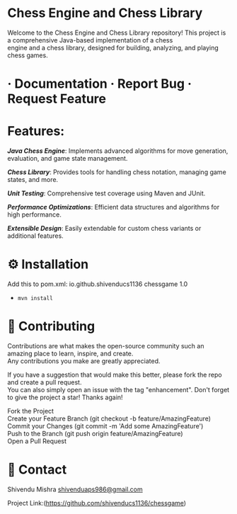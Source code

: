 # **Chess Engine and Chess Library**

Welcome to the Chess Engine and Chess Library repository! This project is a comprehensive Java-based implementation of a chess  
engine and a chess library, designed for building, analyzing, and playing chess games.


# **· Documentation · Report Bug · Request Feature**


# **Features**: 

**_Java Chess Engine_**: Implements advanced algorithms for move generation, evaluation, and game state management.

**_Chess Library_**: Provides tools for handling chess notation, managing game states, and more.

_**Unit Testing**_: Comprehensive test coverage using Maven and JUnit.

_**Performance Optimizations**_: Efficient data structures and algorithms for high performance.

_**Extensible Design**_: Easily extendable for custom chess variants or additional features.

	
# ⚙ **Installation**

Add this to pom.xml: 
<dependency> 
 <groupId>io.github.shivenducs1136</groupId> 
 <artifactId>chessgame</artifactId> 
 <version>1.0</version>
</dependency>

- `mvn install`


# 👋 **Contributing**

Contributions are what makes the open-source community such an amazing place to learn, inspire, and create.  
Any contributions you make are greatly appreciated.

If you have a suggestion that would make this better, please fork the repo and create a pull request.  
You can also simply open an issue with the tag "enhancement". Don't forget to give the project a star! Thanks again!

Fork the Project     
Create your Feature Branch (git checkout -b feature/AmazingFeature)      
Commit your Changes (git commit -m 'Add some AmazingFeature')        
Push to the Branch (git push origin feature/AmazingFeature)      
Open a Pull Request    

# 🤝 **Contact**

Shivendu Mishra 
shivenduaps986@gmail.com


Project Link:(https://github.com/shivenducs1136/chessgame)
